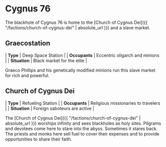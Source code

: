 # Cygnus 76

The blackhole of Cygnus 76 is home to the [Church of Cygnus Dei]({{ "/factions/church-of-cygnus-dei" | absolute_url }}) and a slave market.

## Graecostation

| **Type**      | Deep Space Station             |
| **Occupants** | Eccentric oligarch and minions |
| **Situation** | Black market for the elite     |

Graeco Phillips and his genetically modified minions run this slave market for rich and powerful.

## Church of Cygnus Dei

| **Type**      | Refueling Station                   |
| **Occupants** | Religious missionaries to travelers |
| **Situation** | Foreign saboteurs are active        |

The [Church of Cygnus Dei]({{ "/factions/church-of-cygnus-dei" | absolute_url }}) worships infinity and sees blackholes as holy sites. Pilgrams and devotees come here to stare into the abyss. Sometimes it stares back. The priests and monks here sell fuel to cover their expenses and to provide opportunities to share their faith.
